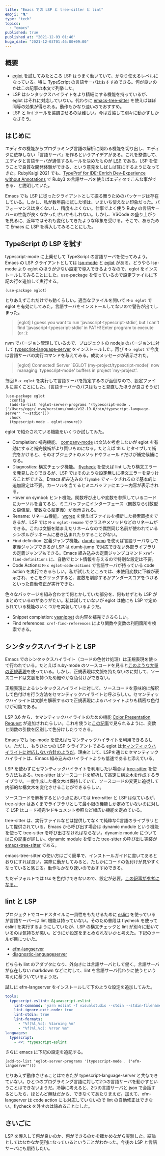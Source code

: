 ```yaml
---
title: "Emacs での LSP と tree-sitter と lint"
emoji: "🐈"
type: "tech"
topics:
  - "emacs"
published: true
published_at: "2021-12-03 01:46"
hugo_date: "2021-12-03T01:46:00+09:00"
---
```


## 概要

-   [eglot](https://github.com/joaotavora/eglot) を試してみたところ LSP はうまく動いていて、かなり使えるレベルになっている。特に TypeScript の言語サーバはおすすめできる。何が良いのかはこの記事の本文で列挙した。
-   LSP はシンタックスハイライトをより精細にする機能を持っているが、eglot はそれに対応していない。代わりに [emacs-tree-sitter](https://emacs-tree-sitter.github.io/) を使えばほぼ同等の効果が得られる。動作もかなり速いのでおすすめ。
-   LSP と lint ツールを協調させるのは難しい。今は妥協して別々に動かすしかなさそう。


## はじめに

エディタの機能からプログラミング言語の解析に関わる機能を切り出し、エディタに依存しない「言語サーバ」を作るというアイデアがある。これを整備して、エディタと言語サーバが通信するルールを決めたものが [LSP](https://docs.microsoft.com/ja-jp/visualstudio/extensibility/language-server-protocol?view=vs-2022) である。LSP を使うことで良質な開発体験ができる、という意見をしばしば耳にするようになってきた。RubyKaigi 2021 でも、[TypeProf for IDE: Enrich Dev-Experience without Annotations](https://rubykaigi.org/2021-takeout/presentations/mametter.html) で Ruby3 の言語サーバを使えばエディタでこんな事ができる、と説明していた。

Emacs でも LSP に従ったクライアントとして振る舞うためのパッケージは存在している。しかし、私が数年前に試した頃は、いまいち使えない印象だった。パフォーマンスは良くないし、精度もよくない。仕事でよく使う Ruby の言語サーバーの性能が良くなかったせいかもしれない。しかし、VSCode の盛り上がりを見るに、近年ではそれも変化してきたような印象を受ける。そこで、あらためて Emacs に LSP を導入してみることにした。


## TypeScript の LSP を試す

typescript-mode に上乗せして TypeScript の言語サーバを使ってみよう。Emacs の LSP クライアントとしては [lsp-mode](https://github.com/emacs-lsp/lsp-mode) と [eglot](https://github.com/joaotavora/eglot) がある。どうやら lsp-mode より eglot のほうが少ない設定で導入できるようなので、eglot をインストールしてみることにした。use-package を使っているので設定ファイルに下記の行を追加して実行する。

```elisp
(use-package eglot)
```

とりあえずこれだけでも動くらしい。適当なファイルを開いて `M-x eglot` で eglot を有効にしてみた。言語サーバをインストールしてないので警告が出てしまった。

> [eglot] I guess you want to run 'javascript-typescript-stdio', but I can't find 'javascript-typescript-stdio' in PATH! Enter program to execute (or <host>:<port>):

nvm でバージョン管理しているので、プロジェクトの nodejs のバージョンに対して [typescript-language-server](https://github.com/typescript-language-server/typescript-language-server) をインストールした。再び `M-x eglot` で今度は言語サーバの実行コマンドを与えてみる。成功メッセージが表示された。

> [eglot] Connected! Server \`EGLOT (my-project/typescript-mode)' now managing \`typescript-mode' buffers in project \`my-project'.

毎回 `M-x eglot` を実行して言語サーバを指定するのが面倒なので、設定ファイルに書くことにした。（言語サーバーのパスはもっと見直したほうが良さそうだ）

```elisp
(use-package eglot
  :config
  (add-to-list 'eglot-server-programs '(typescript-mode . ("/Users/eggc/.nvm/versions/node/v12.19.0/bin/typescript-language-server" "--stdio")))
  :hook
  (typescript-mode . eglot-ensure))
```

eglot で紹介されている機能をいくつか試してみた。

-   Completion: 補完機能。 [company-mode](https://github.com/company-mode/company-mode) は文法を考慮しないが eglot を有効にすると補完候補がより賢いものになる。たとえば this. とタイプして補完をかけると、そのオブジェクトのメソッドやフィールドだけが補完候補になる。
-   Diagnostics: 構文チェック機能。 [flycheck](https://www.flycheck.org/en/latest/) を使えば lint したり構文エラーを発見したりできるが、LSP ではそのような設定無しに構文エラーを見つけることができる。Emacs 組み込みの `flymake` でマークされるので基本的に追加設定は不要。カーソルを当てるとミニバッファにエラー内容が表示される。
-   Hover on symbol: ヒント機能。関数呼び出しや変数を参照しているコードにカーソルを当てると、ミニバッファにインターフェース（関数なら引数型と戻値型、変数なら型定義）が表示される。
-   Rename: リネーム機能。 [wgrep](https://github.com/mhayashi1120/Emacs-wgrep) を使えばファイルを横断した検索置換をできるが、LSP では `M-x eglot-rename` でクラスやメソッドなどのリネームができる。これは文脈を踏まえたリネームなので偶然同じ名前が使われているシンボルがリネームに巻き込まれたりすることがない。
-   Find definition: 定義ジャンプ機能。[dumb-jump](https://github.com/jacktasia/dumb-jump) を使えば言語サーバなしで定義ジャンプできるが LSP は dumb-jump で対応できない外部ライブラリの定義ジャンプもできる。Emacs 組み込みの定義ジャンプコマンド `xref-find-definitions` に、自動でヒント情報を与えるので特別な設定は不要。
-   Code Actions: `M-x eglot-code-actions` で言語サーバが持っている code action を実行できるらしい。私が試したところでは、未使用変数に下線が表示され、そこをクリックすると、変数を削除するかアンダースコアをつけるといった自動修正が実行できた。

色々なパッケージを組み合わせて何とかしていた部分を、何もせずとも LSP がまとめているのがありがたい。私は試していないが eglot は他にも LSP で定められている機能のいくつかを実装しているようだ。

-   Snippet completion: [yasnippet](http://elpa.gnu.org/packages/yasnippet.html) の内容を補完できるらしい。
-   Find references: `xref-find-references` により関数や変数の利用箇所を検索できる。


## シンタックスハイライトと LSP

Emacs でのシンタックスハイライト（コードの色付け処理）は正規表現を使って行われている。たとえば ruby-mode のソースコードを見ると[このような大量の正規表現](https://github.com/emacs-mirror/emacs/blob/698e044a253e9d0e4ec2c74b0b9648f139f2192b/lisp/progmodes/ruby-mode.el#L42-L135)を使っている。しかし、正規表現は文脈を持たないのに対して、ソースコードは文脈を持つため細やかな色付けができない。

正規表現によるシンタックスハイライトに対して、ソースコードを意味的に解釈して色付けを行う方法をセマンティックハイライトと呼ぶらしい。セマンティックハイライトは文脈を解釈するので正規表現によるハイライトよりも精密な色付けが可能である。

LSP 3.6 から、セマンティックハイライトのための機能 [Color Presentation Request](https://microsoft.github.io/language-server-protocol/specification#textDocument_colorPresentation) が追加されたらしい。これを使うと[この記事](https://code.visualstudio.com/api/language-extensions/semantic-highlight-guide)で見られるように、変数と関数の引数を区別して色分けしたりできる。

Emacs でも lsp-mode を使えばセマンティックハイライトを利用できるらしい。ただし、もうひとつの LSP クライアントである eglot は[セマンティックハイライトに対応しない方針のようだ](https://github.com/joaotavora/eglot/issues/615)。理由として、LSPを通じたセマンティックハイライトは、Emacs 組み込みのハイライトよりも低速であると添えている。

LSP を使わずにセマンティックハイライトを利用したい場合は [tree-sitter](https://tree-sitter.github.io/tree-sitter/) を使う方法もある。tree-sitter はソースコードを解析して高速に構文木を作成するライブラリ。一度作成した構文木は保持していて、ソースコードの変更に追従して内部的な構文木を変化させることができるらしい。

ソースコードを解析するという点においては tree-sitter と LSP は似ているが、tree-sitter はあくまでライブラリとして最小限の機能しか定めていないのに対して LSP はコード補完やドキュメント参照など幅広い機能を定めている。

tree-sitter は、実行ファイルなどは提供してなくて純粋なC言語のライブラリとして提供されている。Emacs から呼び出す場合は dynamic module という機能を使って tree-sitter を呼び出さなければならない。dynamic module については[この記事](https://qiita.com/trueroad/items/b87f0dffb658b328831c)が詳しい。dynamic module を使った tree-sitter の呼び出し実装が [emacs-tree-sitter](https://emacs-tree-sitter.github.io/) である。

emacs-tree-sitter の使い方はごく簡単で、インストールガイドに書いてあるとおりにすれば良い。実際に動かしてみると、たしかにコードの色付けが見やすくなっていると感じる。動作もかなり速いのでおすすめできる。



ただデフォルトでは tsx を色付けできないので、設定が必要。[この記事が参考になる。](https://zenn.dev/hyakt/articles/6ff892c2edbabb#tsx%E3%81%AE%E5%AF%BE%E5%BF%9C)


## lint と LSP

プロジェクトでコードスタイルに一貫性をもたせるために [eslint](https://typescript-eslint.io/) を使っているが言語サーバーは lint 機能は持っていない。そのため普段は flycheck を使って eslint を実行するようにしていたが、LSP の構文チェックと lint が別々に動いているのは気持ちが悪い。どうにか設定をまとめられないかと考えた。下記のツールが目についた。

-   [efm-langserver](https://github.com/mattn/efm-langserver)
-   [diagnostic-languageserver](https://github.com/iamcco/diagnostic-languageserver)

どちらも lint のアダプタになり、外向きには言語サーバとして働く。言語サーバが存在しない markdown などに対して、lint を言語サーバ代わりに使うという考えに基づいているようだ。

試しに efm-langserver をインストールして下のような設定を追加してみた。

```yaml
tools:
  typescript-eslint: &javascript-eslint
    lint-command: 'yarn eslint -f visualstudio --stdin --stdin-filename ${INPUT}'
    lint-ignore-exit-code: true
    lint-stdin: true
    lint-formats:
      - "%f(%l,%c): %tarning %m"
      - "%f(%l,%c): %rror %m"
languages:
  typescript:
    - <<: *typescript-eslint
```

さらに emacs に下記の設定を追記する。

```elisp
(add-to-list 'eglot-server-programs '(typescript-mode . ("efm-langserver")))
```

とりあえず動作させることはできたが typescript-language-server と共存できていない。ひとつのプログラミング言語に対して2つの言語サーバを動かすということはできないようだ。冷静に考えると、2つの言語サーバと json で会話するとしたら、ほとんど無駄だから、できなくてあたりまえだ。加えて、efm-langserver は code action にも対応していないので lint の自動修正はできない。flycheck を外すのは諦めることにした。


## さいごに

LSP を導入して何が良いのか、何ができるのかを確かめながら実験した。結論としてはなかなか便利になっているということがわかった。今後の LSP と言語サーバにも期待したい。
